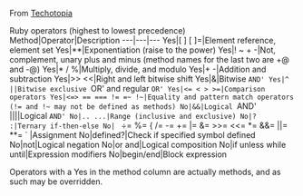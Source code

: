 From [Techotopia](https://www.techotopia.com/index.php/Ruby_Operator_Precedence)

Ruby operators (highest to lowest precedence)
Method|Operator|Description
---|---|---
Yes|[ ] [ ]=|Element reference, element set
Yes|**|Exponentiation (raise to the power)
Yes|! ~ + -|Not, complement, unary plus and minus (method names for the last two are +@ and -@)
Yes|* / %|Multiply, divide, and modulo
Yes|+ -|Addition and subtraction
Yes|>> <<|Right and left bitwise shift
Yes|&|Bitwise `AND'
Yes|^ ||Bitwise exclusive `OR' and regular `OR'
Yes|<= < > >=|Comparison operators
Yes|<=> == === != =~ !~|Equality and pattern match operators (!= and !~ may not be defined as methods)
No|&&|Logical `AND'
|&#124;&#124;|Logical `AND'
No|.. ...|Range (inclusive and exclusive)
No|? :|Ternary if-then-else
No| ` ÷= %= { /= -= += |= &= >>= <<= *= &&= ||= **= ` |Assignment
No|defined?|Check if specified symbol defined
No|not|Logical negation
No|or and|Logical composition
No|if unless while until|Expression modifiers
No|begin/end|Block expression

Operators with a Yes in the method column are actually methods, and as such may be overridden.